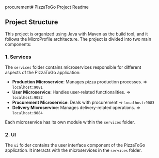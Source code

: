 procurement# PizzaToGo Project Readme

## Project Structure

This project is organized using Java with Maven as the build tool, and it follows the MicroProfile architecture. The project is divided into two main components:

### 1. Services

The `services` folder contains microservices responsible for different aspects of the PizzaToGo application:

- **Production Microservice**: Manages pizza production processes. => `localhost:9081`
- **User Microservice**: Handles user-related functionalities.  => `localhost:9082`
- **Procurement Microservice**: Deals with procurement => `localhost:9083`
- **Delivery Microservice**: Manages delivery-related operations. => `localhost:9084`



Each microservice has its own module within the `services` folder.

### 2. UI

The `ui` folder contains the user interface component of the PizzaToGo application. It interacts with the microservices in the `services` folder.